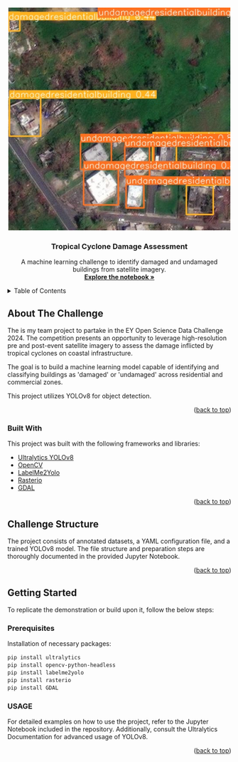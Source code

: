 <a name="readme-top"></a>

<!-- PROJECT LOGO -->
<br />
<div align="center">
    <img src="images/logo.png" alt="Logo" width="500" height="500">

  <h3 align="center">Tropical Cyclone Damage Assessment</h3>

  <p align="center">
    A machine learning challenge to identify damaged and undamaged buildings from satellite imagery.
    <br />
    <a href="https://github.com/sbtnoob12/Storm-Structural-Damage-Assessment/blob/main/Storm_Structure_Image_Damaged_Detection.ipynb"><strong>Explore the notebook »</strong></a>
    <br />
  </p>
</div>

<!-- TABLE OF CONTENTS -->
<details>
  <summary>Table of Contents</summary>
  <ol>
    <li>
      <a href="#about-the-challenge">About The Challenge</a>
      <ul>
        <li><a href="#built-with">Built With</a></li>
      </ul>
    </li>
    <li><a href="#challenge-structure">Challenge Structure</a></li>
    <li><a href="#getting-started">Getting Started</a></li>
    <li><a href="#usage">Usage</a></li>
  </ol>
</details>

<!-- ABOUT THE CHALLENGE -->
## About The Challenge

The is my team project to partake in the EY Open Science Data Challenge 2024. The competition presents an opportunity to leverage high-resolution pre and post-event satellite imagery to assess the damage inflicted by tropical cyclones on coastal infrastructure.

The goal is to build a machine learning model capable of identifying and classifying buildings as 'damaged' or 'undamaged' across residential and commercial zones.

This project utilizes YOLOv8 for object detection. 

<p align="right">(<a href="#readme-top">back to top</a>)</p>

### Built With

This project was built with the following frameworks and libraries:

* [Ultralytics YOLOv8](https://docs.ultralytics.com/)
* [OpenCV](https://opencv.org/)
* [LabelMe2Yolo](https://pypi.org/project/labelme2yolo/)
* [Rasterio](https://rasterio.readthedocs.io/)
* [GDAL](https://gdal.org/)

<p align="right">(<a href="#readme-top">back to top</a>)</p>

<!-- CHALLENGE STRUCTURE -->
## Challenge Structure

The project consists of annotated datasets, a YAML configuration file, and a trained YOLOv8 model. The file structure and preparation steps are thoroughly documented in the provided Jupyter Notebook.

<p align="right">(<a href="#readme-top">back to top</a>)</p>

<!-- GETTING STARTED -->
## Getting Started

To replicate the demonstration or build upon it, follow the below steps:

### Prerequisites

Installation of necessary packages:

```sh
pip install ultralytics
pip install opencv-python-headless
pip install labelme2yolo
pip install rasterio
pip install GDAL
```
### USAGE 
For detailed examples on how to use the project, refer to the Jupyter Notebook included in the repository. Additionally, consult the Ultralytics Documentation for advanced usage of YOLOv8.

<p align="right">(<a href="#readme-top">back to top</a>)</p>
